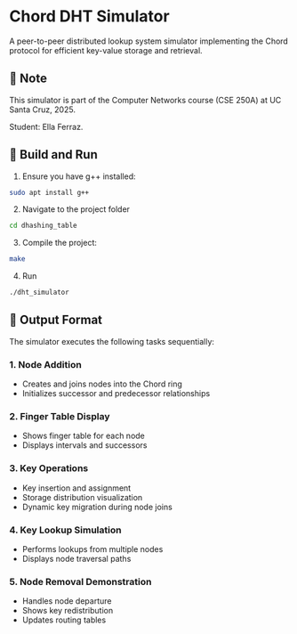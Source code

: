 # Chord DHT Simulator

A peer-to-peer distributed lookup system simulator implementing the Chord protocol for efficient key-value storage and retrieval.

## 🚨 Note

This simulator is part of the Computer Networks course (CSE 250A) at UC Santa Cruz, 2025.

Student: Ella Ferraz.


## 🔧 Build and Run

1. Ensure you have g++ installed:

```bash
sudo apt install g++
```
2. Navigate to the project folder

```bash
cd dhashing_table
```
3. Compile the project:

```bash
make
```

4. Run

```bash
./dht_simulator
```

## 📝 Output Format

The simulator executes the following tasks sequentially:

### 1. Node Addition

- Creates and joins nodes into the Chord ring
- Initializes successor and predecessor relationships

### 2. Finger Table Display

- Shows finger table for each node
- Displays intervals and successors

### 3. Key Operations

- Key insertion and assignment
- Storage distribution visualization
- Dynamic key migration during node joins

### 4. Key Lookup Simulation

- Performs lookups from multiple nodes
- Displays node traversal paths

### 5. Node Removal Demonstration

- Handles node departure
- Shows key redistribution
- Updates routing tables